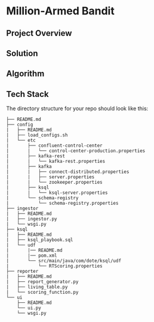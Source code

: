 # Million-Armed Bandit

## Project Overview

## Solution

## Algorithm

## Tech Stack

The directory structure for your repo should look like this:

    ├── README.md
    ├── config
    |   ├── README.md
    |   ├── load_configs.sh
    |   └── etc
    |       ├── confluent-control-center
    |       |   └── control-center-production.properties
    |       ├── kafka-rest
    |       |   └── kafka-rest.properties      
    |       ├── kafka
    |       |   ├── connect-distributed.properties     
    |       |   ├── server.properties   
    |       |   └── zookeeper.properties                 
    |       ├── ksql
    |       |   └── ksql-server.properties 
    |       └── schema-registry
    |           └── schema-registry.properties                   
    ├── ingestor
    |   ├── README.md    
    |   ├── ingestor.py
    |   └── wsgi.py
    ├── ksql
    |   ├── README.md
    |   ├── ksql_playbook.sql
    |   └── udf
    |       |── README.md
    |       |── pom.xml
    |       └── src/main/java/com/dote/ksql/udf
    |           └── RTScoring.properties                       
    ├── reporter
    |   ├── README.md    
    |   ├── report_generator.py
    |   ├── living_table.py
    |   └── scoring_function.py
    └── ui
        ├── README.md    
        └── ui.py
        └── wsgi.py

